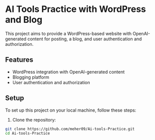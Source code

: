 # AI Tools Practice with WordPress and Blog

This project aims to provide a WordPress-based website with OpenAI-generated content for posting, a blog, and user authentication and authorization.

## Features

- WordPress integration with OpenAI-generated content
- Blogging platform
- User authentication and authorization

## Setup

To set up this project on your local machine, follow these steps:

1. Clone the repository:

```bash
git clone https://github.com/meher09/Ai-tools-Practice.git
cd Ai-tools-Practice
```